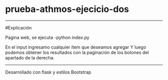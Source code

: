 # prueba-athmos-ejecicio-dos
-----------------------------------------------------------
#Explicación

Pagina web, se ejecuta -python index.py

En el input ingresamo cualquier ítem que deseamos agregar
Y luego podemos obtener los resultados con la paginación de los botones del apartado de la derecha.

------------------------------------------------------------
Desarrollado con flask y estilos Bootstrap
